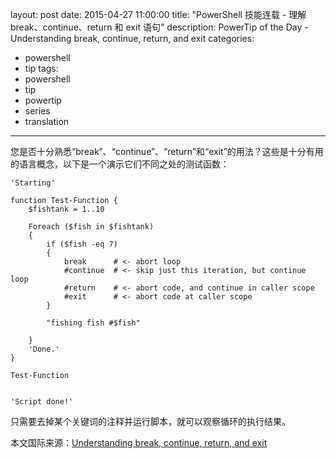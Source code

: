 ﻿layout: post
date: 2015-04-27 11:00:00
title: "PowerShell 技能连载 - 理解 break、continue、return 和 exit 语句"
description: PowerTip of the Day - Understanding break, continue, return, and exit
categories:
- powershell
- tip
tags:
- powershell
- tip
- powertip
- series
- translation
---
您是否十分熟悉“break”、“continue”、“return”和“exit”的用法？这些是十分有用的语言概念，以下是一个演示它们不同之处的测试函数：

    'Starting'
    
    function Test-Function {
        $fishtank = 1..10
    
        Foreach ($fish in $fishtank)
        {
            if ($fish -eq 7)
            {
                break      # <- abort loop
                #continue  # <- skip just this iteration, but continue loop
                #return    # <- abort code, and continue in caller scope
                #exit      # <- abort code at caller scope 
            }
    
            "fishing fish #$fish"
    
        }
        'Done.'
    }
    
    Test-Function
    
    
    'Script done!'

只需要去掉某个关键词的注释并运行脚本，就可以观察循环的执行结果。

<!--more-->
本文国际来源：[Understanding break, continue, return, and exit](http://powershell.com/cs/blogs/tips/archive/2015/04/27/understanding-break-continue-return-and-exit.aspx)
